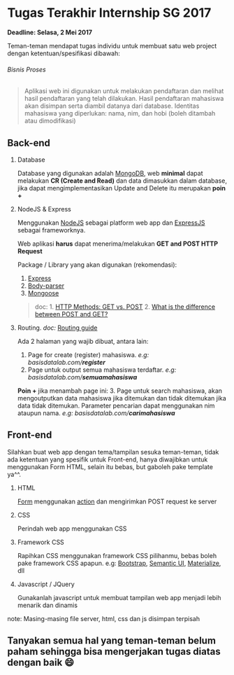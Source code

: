 # Tugas Terakhir Internship SG 2017

**Deadline: Selasa, 2 Mei 2017**

Teman-teman mendapat tugas individu untuk membuat satu web project dengan ketentuan/spesifikasi dibawah:

###### Bisnis Proses
> Aplikasi web ini digunakan untuk melakukan pendaftaran dan melihat hasil pendaftaran yang telah dilakukan. Hasil pendaftaran mahasiswa akan disimpan serta diambil datanya dari database. Identitas mahasiswa yang diperlukan: nama, nim, dan hobi (boleh ditambah atau dimodifikasi)

## Back-end
1. Database

    Database yang digunakan adalah [MongoDB](https://www.mongodb.com/), web **minimal** dapat melakukan **CR (Create and Read)** dan data dimasukkan dalam database,  jika dapat mengimplementasikan Update and Delete itu merupakan **poin +**

2. NodeJS & Express

    Menggunakan [NodeJS](https://nodejs.org/en/) sebagai platform web app dan [ExpressJS](https://expressjs.com/) sebagai frameworknya.

    Web aplikasi **harus** dapat menerima/melakukan **GET and POST HTTP Request**

    Package / Library yang akan digunakan (rekomendasi):
    1. [Express](https://expressjs.com/)
    2. [Body-parser](https://www.npmjs.com/package/body-parser)
    3. [Mongoose](https://www.npmjs.com/package/mongoose)

    > doc:
        1. [HTTP Methods: GET vs. POST](https://www.w3schools.com/tags/ref_httpmethods.asp)
        2. [What is the difference between POST and GET?](http://stackoverflow.com/questions/3477333/what-is-the-difference-between-post-and-get)

3. Routing. *doc:* [Routing guide](https://expressjs.com/en/guide/routing.html)

    Ada 2 halaman yang wajib dibuat, antara lain:
    1. Page for create (register) mahasiswa. *e.g: basisdatalab.com/**register***
    2. Page untuk output semua mahasiswa terdaftar. *e.g: basisdatalab.com/**semuamahasiswa***

    **Poin +** jika menambah page ini:
    3. Page untuk search mahasiswa, akan mengoutputkan data mahasiswa jika ditemukan dan tidak ditemukan jika data tidak ditemukan. Parameter pencarian dapat menggunakan nim ataupun nama. *e.g: basisdatalab.com/**carimahasiswa***

## Front-end
Silahkan buat web app dengan tema/tampilan sesuka teman-teman, tidak ada ketentuan yang spesifik untuk Front-end, hanya diwajibkan untuk menggunakan Form HTML, selain itu bebas, but gaboleh pake template ya^^.

1.  HTML

    [Form](https://www.w3schools.com/html/html_forms.asp) menggunakan [action](https://www.w3schools.com/tags/att_form_action.asp) dan mengirimkan POST request ke server

2. CSS

    Perindah web app menggunakan CSS

3. Framework CSS

    Rapihkan CSS menggunakan framework CSS pilihanmu, bebas boleh pake framework CSS apapun. e.g: [Bootstrap](http://getbootstrap.com/), [Semantic UI](https://semantic-ui.com/), [Materialize](http://materializecss.com/), dll
4. Javascript / JQuery

    Gunakanlah javascript untuk membuat tampilan web app menjadi lebih menarik dan dinamis

note: Masing-masing file server, html, css dan js disimpan terpisah


Tanyakan semua hal yang teman-teman belum paham sehingga bisa mengerjakan tugas diatas dengan baik :smile:
--
